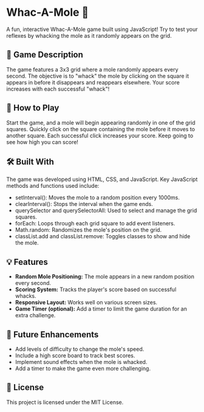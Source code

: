 # Whac-A-Mole 🎯
A fun, interactive Whac-A-Mole game built using JavaScript! Try to test your reflexes by whacking the mole as it randomly appears on the grid.

## **📝 Game Description**
The game features a 3x3 grid where a mole randomly appears every second. The objective is to "whack" the mole by clicking on the square it appears in before it disappears and reappears elsewhere. Your score increases with each successful "whack"!

## **🚀 How to Play**
Start the game, and a mole will begin appearing randomly in one of the grid squares.
Quickly click on the square containing the mole before it moves to another square.
Each successful click increases your score.
Keep going to see how high you can score!

## **🛠️ Built With**
The game was developed using HTML, CSS, and JavaScript. Key JavaScript methods and functions used include:
- setInterval(): Moves the mole to a random position every 1000ms.
- clearInterval(): Stops the interval when the game ends.
- querySelector and querySelectorAll: Used to select and manage the grid squares.
- forEach: Loops through each grid square to add event listeners.
- Math.random: Randomizes the mole's position on the grid.
- classList.add and classList.remove: Toggles classes to show and hide the mole.

## **💡 Features**
- **Random Mole Positioning:** The mole appears in a new random position every second.
- **Scoring System:** Tracks the player's score based on successful whacks.
- **Responsive Layout:** Works well on various screen sizes.
- **Game Timer (optional):** Add a timer to limit the game duration for an extra challenge.

## **🤔 Future Enhancements**
- Add levels of difficulty to change the mole's speed.
- Include a high score board to track best scores.
- Implement sound effects when the mole is whacked.
- Add a timer to make the game even more challenging.

## **📜 License**
This project is licensed under the MIT License.
